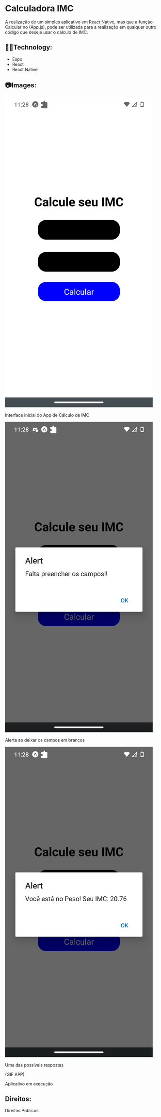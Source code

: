 # Calculadora IMC

A realização de um simples aplicativo em React Native, mas que a função Calcular no (App.js), pode ser utilizada para a realização em qualquer outro código que deseje usar o cálculo de IMC.

## 👨‍💻Technology:

 * Expo
 * React
 * React Native

## 📷Images:

![base](/images_README/base.png)

Interface inicial do App de Cálculo de IMC

![campo](/images_README/campos.png)

Alerta ao deixar os campos em brancos

![resposta](/images_README/resposta.png)

Uma das possíveis respostas

(GIF APP)

Aplicativo em execução
## Direitos:

Direitos Públicos